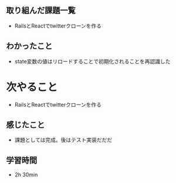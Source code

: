 ## 取り組んだ課題一覧
- RailsとReactでtwitterクローンを作る
## わかったこと
- state変数の値はリロードすることで初期化されることを再認識した
# 次やること
- RailsとReactでtwitterクローンを作る
## 感じたこと
- 課題としては完成。後はテスト実装だだだ
## 学習時間
- 2h 30min